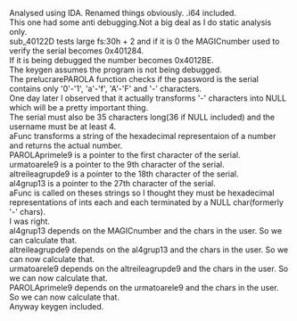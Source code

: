 Analysed using IDA. Renamed things obviously. .i64 included.  
This one had some anti debugging.Not a big deal as I do static analysis only.  
sub_40122D tests large fs:30h + 2 and if it is 0 the MAGICnumber used to verify the serial becomes 0x401284.  
If it is being debugged the number becomes 0x4012BE.  
The keygen assumes the program is not being debugged.  
The prelucrarePAROLA function checks if the password is the serial contains only '0'-'1', 'a'-'f', 'A'-'F' and '-' characters.  
One day later I observed that it actually transforms '-' characters into NULL which will be a pretty important thing.  
The serial must also be 35 characters long(36 if NULL included) and the username must be at least 4.  
aFunc transforms a string of the hexadecimal representaion of a number and returns the actual number.  
PAROLAprimele9 is a pointer to the first character of the serial.  
urmatoarele9 is a pointer to the 9th character of the serial.  
altreileagrupde9 is a pointer to the 18th character of the serial.  
al4grup13 is a pointer to the 27th character of the serial.  
aFunc is called on theses strings so I thought they must be hexadecimal representations of ints each and each terminated by a NULL char(formerly '-' chars).  
I was right.  
al4grup13 depends on the MAGICnumber and the chars in the user. So we can calculate that.  
altreileagrupde9 depends on the al4grup13 and the chars in the user. So we can now calculate that.  
urmatoarele9 depends on the altreileagrupde9 and the chars in the user. So we can now calculate that.  
PAROLAprimele9 depends on the urmatoarele9 and the chars in the user. So we can now calculate that.  
Anyway keygen included.  
